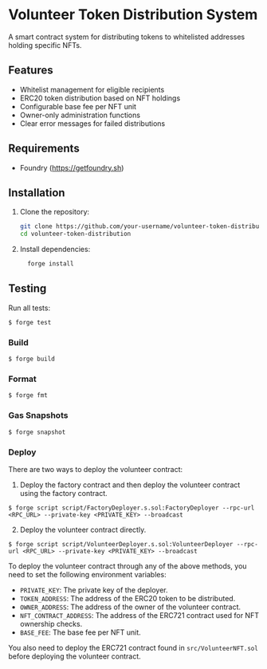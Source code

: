 # Volunteer Token Distribution System

A smart contract system for distributing tokens to whitelisted addresses holding specific NFTs.

## Features
- Whitelist management for eligible recipients
- ERC20 token distribution based on NFT holdings
- Configurable base fee per NFT unit
- Owner-only administration functions
- Clear error messages for failed distributions

## Requirements
- Foundry (https://getfoundry.sh)

## Installation
1. Clone the repository:
   ```bash
   git clone https://github.com/your-username/volunteer-token-distribution.git
   cd volunteer-token-distribution
   ```

2. Install dependencies:
   ```bash
     forge install
   ```

## Testing
Run all tests:

```shell
$ forge test
```

### Build

```shell
$ forge build
```

### Format

```shell
$ forge fmt
```

### Gas Snapshots

```shell
$ forge snapshot
```

### Deploy

There are two ways to deploy the volunteer contract:

1. Deploy the factory contract and then deploy the volunteer contract using the factory contract.

```shell
$ forge script script/FactoryDeployer.s.sol:FactoryDeployer --rpc-url <RPC_URL> --private-key <PRIVATE_KEY> --broadcast
```

2. Deploy the volunteer contract directly.

```shell
$ forge script script/VolunteerDeployer.s.sol:VolunteerDeployer --rpc-url <RPC_URL> --private-key <PRIVATE_KEY> --broadcast
```

To deploy the volunteer contract through any of the above methods, you need to set the following environment variables:

- `PRIVATE_KEY`: The private key of the deployer.
- `TOKEN_ADDRESS`: The address of the ERC20 token to be distributed.
- `OWNER_ADDRESS`: The address of the owner of the volunteer contract.
- `NFT_CONTRACT_ADDRESS`: The address of the ERC721 contract used for NFT ownership checks.
- `BASE_FEE`: The base fee per NFT unit.

You also need to deploy the ERC721 contract found in `src/VolunteerNFT.sol` before deploying the volunteer contract.